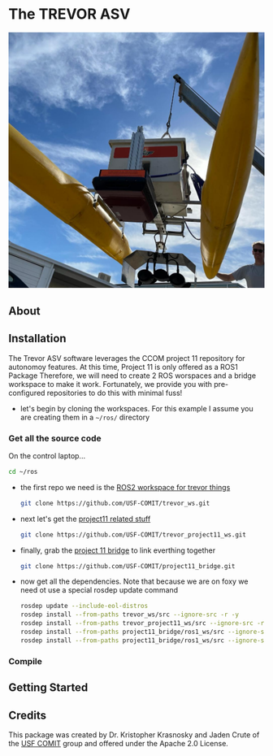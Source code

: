 # The TREVOR ASV

![](docs/media/trevor_on_davit.jpeg)

## About

## Installation

The Trevor ASV software leverages the CCOM project 11 repository for autonomoy features.  At this time, Project 11 is only offered as a ROS1 Package   Therefore, we will need to create 2 ROS worspaces and a bridge workspace to make it work.  Fortunately, we provide you with pre-configured repositories to do this with minimal fuss!   

* let's begin by cloning the workspaces.   For this example I assume you are creating them in a `~/ros/` directory


### Get all the source code
On the control laptop...

  ```bash
  cd ~/ros
  ```
  
* the first repo we need is the [ROS2 workspace for trevor things](https://github.com/USF-COMIT/trevor_ws)

  ```bash
  git clone https://github.com/USF-COMIT/trevor_ws.git
  ```
* next let's get the [project11 related stuff](https://github.com/USF-COMIT/trevor_project11_ws)

  ```bash
  git clone https://github.com/USF-COMIT/trevor_project11_ws.git
  ```
  
* finally, grab the [project 11 bridge](https://github.com/USF-COMIT/project11_bridge) to link everthing together

  ```bash
  git clone https://github.com/USF-COMIT/project11_bridge.git
  ```
  
* now get all the dependencies.   Note that because we are on foxy we need ot use a special rosdep update command
  ```bash
  rosdep update --include-eol-distros
  rosdep install --from-paths trevor_ws/src --ignore-src -r -y
  rosdep install --from-paths trevor_project11_ws/src --ignore-src -r -y
  rosdep install --from-paths project11_bridge/ros1_ws/src --ignore-src -r -y
  rosdep install --from-paths project11_bridge/ros1_ws/src --ignore-src -r -y
  ```
  

### Compile

## Getting Started

## Credits

This package was created by Dr. Kristopher Krasnosky and Jaden Crute of the [USF COMIT](https://github.com/USF-COMIT) group and offered under the Apache 2.0 License.

